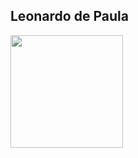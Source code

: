 ## Leonardo de Paula

<img height="180em" src="https://github-readme-stats.vercel.app/api?username=leonardodepaula&show_icons=true&hide_border=true&&count_private=true&include_all_commits=true" />
